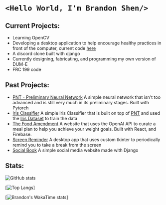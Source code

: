 # ```<Hello World, I'm Brandon Shen/>``` 

## Current Projects:
- Learning OpenCV
- Developing a desktop application to help encourage healthy practices in front of the computer, current code [here](https://github.com/BrandonS09/BHAC)
- A discord clone built with django
- Currently designing, fabricating, and programming my own version of DUM-E
- FRC 199 code

## Past Projects:  
  - [PNT - Preliminary Neural Network](https://github.com/BrandonS09/PNT-Preliminary-Neural-Network) A simple neural network that isn't too advanced and is still very much in its preliminary stages. Built with Pytorch
  - [Iris Classifier](https://github.com/BrandonS09/IrisClassifier) A simple Iris Classifier that is built on top of [PNT](https://github.com/BrandonS09/PNT-Preliminary-Neural-Network) and used the [Iris Dataset](https://gist.github.com/curran/a08a1080b88344b0c8a7) to train the data
  - [The Food Amendment](https://github.com/nishantj2006/excersisehackathon) A website that uses the OpenAI API to curate a meal plan to help you achieve your weight goals. Built with React, and Firebase.
  - [Screen Reminder](https://github.com/BrandonS09/ScreenReminder) A desktop app that uses custom tkinter to periodically remind you to take a break from the screen
  - [Social Book](https://github.com/BrandonS09/SocialBook) A simple social media website made with Django

## Stats:
![GitHub stats](https://github-readme-stats.vercel.app/api?username=BrandonS09&show_icons=true&theme=aura)

[![Top Langs](https://github-readme-stats.vercel.app/api/top-langs/?username=BrandonS09&layout=donut-vertical&theme=aura)]

[![Brandon's WakaTime stats](https://github-readme-stats.vercel.app/api/wakatime?username=BrandonS09&theme=aura)]
<!--
**5tormm/5tormm** is a ✨ _special_ ✨ repository because its `README.md` (this file) appears on your GitHub profile.

Here are some ideas to get you started:

- 🔭 I’m currently working on ...
- 🌱 I’m currently learning ...
- 👯 I’m looking to collaborate on ...
- 🤔 I’m looking for help with ...
- 💬 Ask me about ...
- 📫 How to reach me: ...
- 😄 Pronouns: ...
- ⚡ Fun fact: ...
-->
